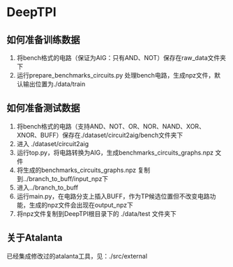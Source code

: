 # DeepTPI

## 如何准备训练数据
1. 将bench格式的电路（保证为AIG：只有AND、NOT）保存在raw_data文件夹下
2. 运行prepare_benchmarks_circuits.py 处理bench电路，生成npz文件，默认输出位置为./data/train

## 如何准备测试数据
1. 将bench格式的电路（支持AND、NOT、OR、NOR、NAND、XOR、XNOR、BUFF）保存在./dataset/circuit2aig/bench文件夹下
2. 进入 ./dataset/circuit2aig
3. 运行top.py，将电路转换为AIG，生成benchmarks_circuits_graphs.npz 文件
4. 将生成的benchmarks_circuits_graphs.npz 复制到../branch_to_buff/input_npz下
5. 进入../branch_to_buff
6. 运行main.py，在电路分支上插入BUFF，作为TP候选位置但不改变电路功能，生成的npz文件会出现在output_npz下
7. 将npz文件复制到DeepTPI根目录下的 ./data/test 文件夹下

## 关于Atalanta
已经集成修改过的atalanta工具，见：./src/external